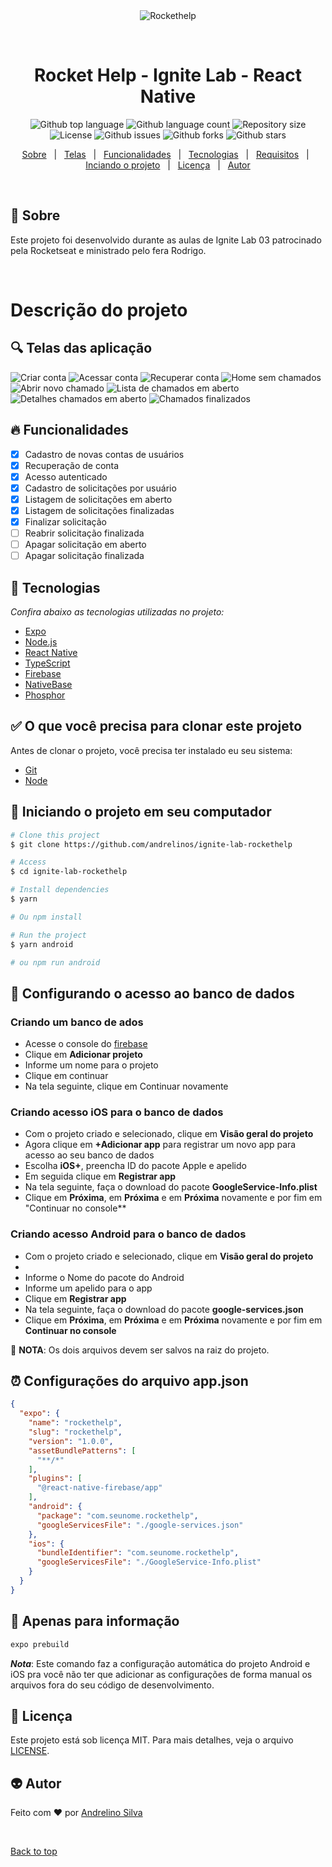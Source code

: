 <div align="center" id="top">
  <img src="./.github/capa.png" alt="Rockethelp" />

  &#xa0;

  <!-- <a href="https://rockethelp.netlify.app">Demo</a> -->
</div>

<h1 align="center">Rocket Help - Ignite Lab - React Native</h1>

<p align="center">
  <img alt="Github top language" src="https://img.shields.io/github/languages/top/andrelinos/ignite-lab-rockethelp?color=00875F">

  <img alt="Github language count" src="https://img.shields.io/github/languages/count/andrelinos/ignite-lab-rockethelp?color=00875F">

  <img alt="Repository size" src="https://img.shields.io/github/repo-size/andrelinos/ignite-lab-rockethelp?color=00875F">

  <img alt="License" src="https://img.shields.io/github/license/andrelinos/ignite-lab-rockethelp?color=00875F">

  <img alt="Github issues" src="https://img.shields.io/github/issues/andrelinos/ignite-lab-rockethelp?color=00875F" />

   <img alt="Github forks" src="https://img.shields.io/github/forks/andrelinos/ignite-lab-rockethelp?color=00875F" />

  <img alt="Github stars" src="https://img.shields.io/github/stars/andrelinos/ignite-lab-rockethelp?color=00875F" />
</p>

<!-- Status -->

<!-- <h4 align="center"> 
	🚧  Rockethelp 🚀 Under construction...  🚧
</h4> 

<hr> -->

<p align="center">
  <a href="#apple-sobre">Sobre</a> &#xa0; | &#xa0;
  <a href="#-telas-das-aplica%C3%A7%C3%A3o">Telas</a> &#xa0; | &#xa0;
  <a href="#-funcionalidades">Funcionalidades</a> &#xa0; | &#xa0;
  <a href="#rocket-tecnologias">Tecnologias</a> &#xa0; | &#xa0;
  <a href="#white_check_mark-o-que-voc%C3%AA-precisa-para-clonar-este-projeto">Requisitos</a> &#xa0; | &#xa0;
  <a href="#checkered_flag-iniciando-o-projeto-em-seu-computador">Inciando o projeto</a> &#xa0; | &#xa0;
  <a href="#memo-licen%C3%A7a">Licença</a> &#xa0; | &#xa0;
  <a href="https://github.com/andrelinos" target="_blank">Autor</a>
</p>

<br>

## :apple: Sobre ##

Este projeto foi desenvolvido durante as aulas de Ignite Lab 03 patrocinado pela Rocketseat e ministrado pelo fera Rodrigo.

<br>

# Descrição do projeto

## 🔍 Telas das aplicação ##

  <img src="./.github/signup.png" alt="Criar conta" />  <img src="./.github/login.png" alt="Acessar conta" />  <img src="./.github/recovery.png" alt="Recuperar conta" />  <img src="./.github/sem-chamadados.png" alt="Home sem chamados" />  <img src="./.github/nova-solicitacao.png" alt="Abrir novo chamado" />  <img src="./.github/list-em-adamento.png" alt="Lista de chamados em aberto" />  <img src="./.github/em-andamento.png" alt="Detalhes chamados em aberto" />  <img src="./.github/chamados-finalizados.png" alt="Chamados finalizados" />

## 🔥 Funcionalidades ##

- [x] Cadastro de novas contas de usuários
- [x] Recuperação de conta
- [x] Acesso autenticado
- [x] Cadastro de solicitações por usuário
- [x] Listagem de solicitações em aberto
- [x] Listagem de solicitações finalizadas
- [x] Finalizar solicitação
- [ ] Reabrir solicitação finalizada
- [ ] Apagar solicitação em aberto
- [ ] Apagar solicitação finalizada

## :rocket: Tecnologias ##

_Confira abaixo as tecnologias utilizadas no projeto:_

- [Expo](https://expo.io/)
- [Node.js](https://nodejs.org/en/)
- [React Native](https://reactnative.dev/)
- [TypeScript](https://www.typescriptlang.org/)
- [Firebase](https://www.firebase.google.com/)
- [NativeBase](https://nativebase.io/)
- [Phosphor](https://phosphoricons.com/)

## :white_check_mark: O que você precisa para clonar este projeto ##

Antes de clonar o projeto, você precisa ter instalado eu seu sistema:

- [Git](https://git-scm.com)
- [Node](https://nodejs.org/en/)

## :checkered_flag: Iniciando o projeto em seu computador ##

```bash
# Clone this project
$ git clone https://github.com/andrelinos/ignite-lab-rockethelp

# Access
$ cd ignite-lab-rockethelp

# Install dependencies
$ yarn

# Ou npm install

# Run the project
$ yarn android

# ou npm run android
```

## :monkey: Configurando o acesso ao banco de dados ##

### Criando um banco de ados

- Acesse o console do [firebase](https://console.firebase.google.com/)
- Clique em **Adicionar projeto**
- Informe um nome para o projeto
- Clique em continuar
- Na tela seguinte, clique em Continuar novamente

### Criando acesso iOS para o banco de dados

- Com o projeto criado e selecionado, clique em **Visão geral do projeto**
- Agora clique em **+Adicionar app** para registrar um novo app para acesso ao seu banco de dados
- Escolha **iOS+**, preencha ID do pacote Apple e apelido
- Em seguida clique em **Registrar app**
- Na tela seguinte, faça o download do pacote **GoogleService-Info.plist**
- Clique em **Próxima**, em **Próxima** e em **Próxima** novamente e por fim em "Continuar no console**
  
### Criando acesso Android para o banco de dados

- Com o projeto criado e selecionado, clique em **Visão geral do projeto**
-
- Informe o Nome do pacote do Android
- Informe um apelido para o app
- Clique em **Registrar app**
- Na tela seguinte, faça o download do pacote **google-services.json**
- Clique em **Próxima**, em **Próxima** e em **Próxima** novamente e por fim em **Continuar no console**

🦇 **NOTA**: Os dois arquivos devem ser salvos na raiz do projeto.

## ⏰ Configurações do arquivo app.json ##

```json
{
  "expo": {
    "name": "rockethelp",
    "slug": "rockethelp",
    "version": "1.0.0",
    "assetBundlePatterns": [
      "**/*"
    ],
    "plugins": [
      "@react-native-firebase/app"
    ],
    "android": {
      "package": "com.seunome.rockethelp",
      "googleServicesFile": "./google-services.json"
    },
    "ios": {
      "bundleIdentifier": "com.seunome.rockethelp",
      "googleServicesFile": "./GoogleService-Info.plist"
    }
  }
}
```

## 🔺 Apenas para informação ##

```bash
expo prebuild
```

**_Nota_**: Este comando faz a configuração automática do projeto Android e iOS pra você não ter que adicionar as configurações de forma manual os arquivos fora do seu código de desenvolvimento.

## :memo: Licença ##

Este projeto está sob licença MIT. Para mais detalhes, veja o arquivo [LICENSE](LICENSE.md).

## 👽 Autor ##

Feito com :heart: por <a href="https://andrelino.dev" target="_blank">Andrelino Silva</a>

&#xa0;

<a href="#top">Back to top</a>
